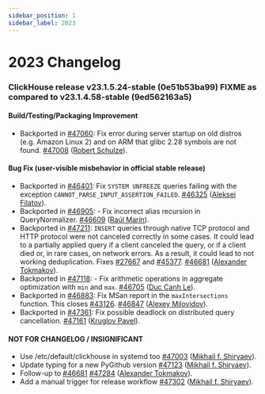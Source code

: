 ```yaml
---
sidebar_position: 1
sidebar_label: 2023
---
```


# 2023 Changelog

### ClickHouse release v23.1.5.24-stable (0e51b53ba99) FIXME as compared to v23.1.4.58-stable (9ed562163a5)

#### Build/Testing/Packaging Improvement
* Backported in [#47060](https://github.com/ClickHouse/ClickHouse/issues/47060): Fix error during server startup on old distros (e.g. Amazon Linux 2) and on ARM that glibc 2.28 symbols are not found. [#47008](https://github.com/ClickHouse/ClickHouse/pull/47008) ([Robert Schulze](https://github.com/rschu1ze)).

#### Bug Fix (user-visible misbehavior in official stable release)

* Backported in [#46401](https://github.com/ClickHouse/ClickHouse/issues/46401): Fix `SYSTEM UNFREEZE` queries failing with the exception `CANNOT_PARSE_INPUT_ASSERTION_FAILED`. [#46325](https://github.com/ClickHouse/ClickHouse/pull/46325) ([Aleksei Filatov](https://github.com/aalexfvk)).
* Backported in [#46905](https://github.com/ClickHouse/ClickHouse/issues/46905): - Fix incorrect alias recursion in QueryNormalizer. [#46609](https://github.com/ClickHouse/ClickHouse/pull/46609) ([Raúl Marín](https://github.com/Algunenano)).
* Backported in [#47211](https://github.com/ClickHouse/ClickHouse/issues/47211): `INSERT` queries through native TCP protocol and HTTP protocol were not canceled correctly in some cases. It could lead to a partially applied query if a client canceled the query, or if a client died or, in rare cases, on network errors. As a result, it could lead to not working deduplication. Fixes [#27667](https://github.com/ClickHouse/ClickHouse/issues/27667) and [#45377](https://github.com/ClickHouse/ClickHouse/issues/45377). [#46681](https://github.com/ClickHouse/ClickHouse/pull/46681) ([Alexander Tokmakov](https://github.com/tavplubix)).
* Backported in [#47118](https://github.com/ClickHouse/ClickHouse/issues/47118): - Fix arithmetic operations in aggregate optimization with `min` and `max`. [#46705](https://github.com/ClickHouse/ClickHouse/pull/46705) ([Duc Canh Le](https://github.com/canhld94)).
* Backported in [#46883](https://github.com/ClickHouse/ClickHouse/issues/46883): Fix MSan report in the `maxIntersections` function. This closes [#43126](https://github.com/ClickHouse/ClickHouse/issues/43126). [#46847](https://github.com/ClickHouse/ClickHouse/pull/46847) ([Alexey Milovidov](https://github.com/alexey-milovidov)).
* Backported in [#47361](https://github.com/ClickHouse/ClickHouse/issues/47361): Fix possible deadlock on distributed query cancellation. [#47161](https://github.com/ClickHouse/ClickHouse/pull/47161) ([Kruglov Pavel](https://github.com/Avogar)).

#### NOT FOR CHANGELOG / INSIGNIFICANT

* Use /etc/default/clickhouse in systemd too [#47003](https://github.com/ClickHouse/ClickHouse/pull/47003) ([Mikhail f. Shiryaev](https://github.com/Felixoid)).
* Update typing for a new PyGithub version [#47123](https://github.com/ClickHouse/ClickHouse/pull/47123) ([Mikhail f. Shiryaev](https://github.com/Felixoid)).
* Follow-up to [#46681](https://github.com/ClickHouse/ClickHouse/issues/46681) [#47284](https://github.com/ClickHouse/ClickHouse/pull/47284) ([Alexander Tokmakov](https://github.com/tavplubix)).
* Add a manual trigger for release workflow [#47302](https://github.com/ClickHouse/ClickHouse/pull/47302) ([Mikhail f. Shiryaev](https://github.com/Felixoid)).
